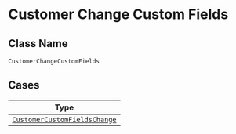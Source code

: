 
# Customer Change Custom Fields

## Class Name

`CustomerChangeCustomFields`

## Cases

| Type |
|  --- |
| [`CustomerCustomFieldsChange`](../../../doc/models/customer-custom-fields-change.md) |

